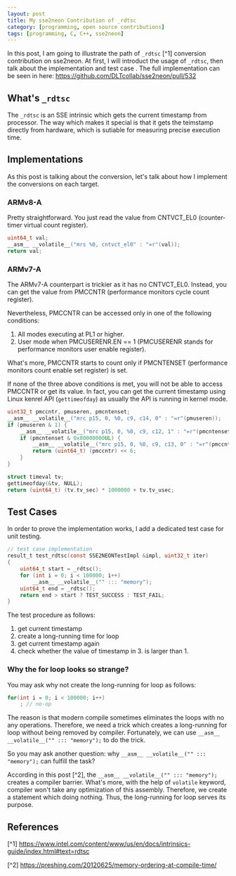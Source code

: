 ```yaml
---
layout: post
title: My sse2neon Contribution of _rdtsc
category: [programming, open source contributions]
tags: [programming, C, C++, sse2neon]
---
```


In this post, I am going to illustrate the path of `_rdtsc` [^1] conversion contribution
on sse2neon. At first, I will introduct the usage of `_rdtsc`, then talk about
the implementation and test case .
The full implementation can be seen in here: https://github.com/DLTcollab/sse2neon/pull/532

## What's `_rdtsc`

The `_rdtsc` is an SSE intrinsic which gets the current timestamp from processor.
The way which makes it special is that it gets the teimstamp directly from
hardware, which is sutiable for measuring precise execution time.

## Implementations

As this post is talking about the conversion, let's talk about how I implement
the conversions on each target.

### ARMv8-A

Pretty straightforward. You just read the value from CNTVCT_EL0 (counter-timer virtual count register).

```c
uint64_t val;
__asm__ __volatile__("mrs %0, cntvct_el0" : "=r"(val));
return val;
```

### ARMv7-A

The ARMv7-A counterpart is trickier as it has no CNTVCT_EL0. Instead, you can get
the value from PMCCNTR (performance monitors cycle count register).

Nevertheless, PMCCNTR can be accessed only in one of the following conditions:
1. All modes executing at PL1 or higher.
2. User mode when PMCUSERENR.EN == 1 (PMCUSERENR stands for performance monitors user enable register).

What's more, PMCCNTR starts to count only if PMCNTENSET (performance monitors count enable set register)
is set.

If none of the three above conditions is met, you will not be able to access PMCCNTR
or get its value. In fact, you can get the current timestamp using Linux kenrel API (`gettimeofday`)
as usually the API is running in kernel mode.

```c
uint32_t pmccntr, pmuseren, pmcntenset;
__asm__ __volatile__("mrc p15, 0, %0, c9, c14, 0" : "=r"(pmuseren));
if (pmuseren & 1) {  
    __asm__ __volatile__("mrc p15, 0, %0, c9, c12, 1" : "=r"(pmcntenset));
    if (pmcntenset & 0x80000000UL) { 
        __asm__ __volatile__("mrc p15, 0, %0, c9, c13, 0" : "=r"(pmccntr));
        return (uint64_t) (pmccntr) << 6;
    }
}

struct timeval tv;
gettimeofday(&tv, NULL);
return (uint64_t) (tv.tv_sec) * 1000000 + tv.tv_usec;
```

## Test Cases

In order to prove the implementation works, I add a dedicated test case for unit testing.

```c
// test case implementation
result_t test_rdtsc(const SSE2NEONTestImpl &impl, uint32_t iter)
{
    uint64_t start = _rdtsc();
    for (int i = 0; i < 100000; i++)
        __asm__ __volatile__("" ::: "memory");
    uint64_t end = _rdtsc();
    return end > start ? TEST_SUCCESS : TEST_FAIL;
}
```

The test procedure as follows: 
1. get current timestamp
2. create a long-running time for loop
3. get current timestamp again
4. check whether the value of timestamp in 3. is larger than 1.

### Why the for loop looks so strange?
You may ask why not create the long-running for loop as follows:

```c
for(int i = 0; i < 100000; i++)
    ; // no-op
```

The reason is that modern compile sometimes eliminates the loops
with no any operations. Therefore, we need a trick which creates
a long-running for loop without being removed by compiler.
Fortunately, we can use `__asm__ __volatile__("" ::: "memory");` to do
the trick.

So you may ask another question: why `__asm__ __volatile__("" ::: "memory");`
can fulfill the task?

According in this post [^2], the `__asm__ __volatile__("" ::: "memory");`
creates a compiler barrier. What's more, with the help of `volatile`
keyword, compiler won't take any optimization of this assembly.
Therefore, we create a statement which doing nothing. Thus, the long-running
for loop serves its purpose. 

## References

[^1] https://www.intel.com/content/www/us/en/docs/intrinsics-guide/index.html#text=rdtsc

[^2] https://preshing.com/20120625/memory-ordering-at-compile-time/
